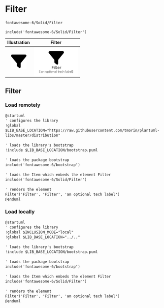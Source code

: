 # Filter


```text
fontawesome-6/Solid/Filter
```

```text
include('fontawesome-6/Solid/Filter')
```



| Illustration | Filter |
| :---: | :---: |
| ![illustration for Illustration](../../fontawesome-6/Solid/Filter.png) | ![illustration for Filter](../../fontawesome-6/Solid/Filter.Local.png) |




## Filter

### Load remotely
```plantuml
@startuml
' configures the library
!global $LIB_BASE_LOCATION="https://raw.githubusercontent.com/tmorin/plantuml-libs/master/distribution"

' loads the library's bootstrap
!include $LIB_BASE_LOCATION/bootstrap.puml

' loads the package bootstrap
include('fontawesome-6/bootstrap')

' loads the Item which embeds the element Filter
include('fontawesome-6/Solid/Filter')

' renders the element
Filter('Filter', 'Filter', 'an optional tech label')
@enduml
```

### Load locally
```plantuml
@startuml
' configures the library
!global $INCLUSION_MODE="local"
!global $LIB_BASE_LOCATION="../.."

' loads the library's bootstrap
!include $LIB_BASE_LOCATION/bootstrap.puml

' loads the package bootstrap
include('fontawesome-6/bootstrap')

' loads the Item which embeds the element Filter
include('fontawesome-6/Solid/Filter')

' renders the element
Filter('Filter', 'Filter', 'an optional tech label')
@enduml
```

